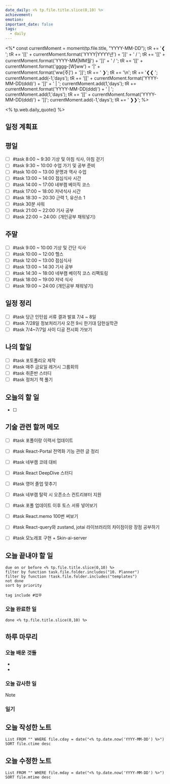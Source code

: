 ```yaml
---
date_daily: <% tp.file.title.slice(0,10) %>
achievement: 
emotion: 
important_date: false
tags:
  - daily
---
```

<%*
    const currentMoment = moment(tp.file.title, "YYYY-MM-DD");
    tR += '❮ ';
	tR += '[[' + currentMoment.format('YYYY|YYYY년') + ']]' + ' / ';
	tR += '[[' + currentMoment.format('YYYY-MM|MM월') + ']]' + ' / ';
	tR += '[[' + currentMoment.format('gggg-[W]ww') + '|' + currentMoment.format('ww[주]') + ']]';
	tR += ' ❯';
	tR += '\n';
    tR += '❮❮ ';
    currentMoment.add(-1,'days');
    tR += '[[' + currentMoment.format('YYYY-MM-DD(ddd)') + ']]' + ' | ';
    currentMoment.add(1,'days');
    tR += currentMoment.format('YYYY-MM-DD(ddd)') + ' | ';
    currentMoment.add(1,'days');
    tR += '[[' + currentMoment.format('YYYY-MM-DD(ddd)') + ']]';
    currentMoment.add(-1,'days');
    tR += ' ❯❯';
%>

<% tp.web.daily_quote() %>

## 일정 계획표
## 평일

- [ ] #task 8:00 ~ 9:30 기상 및 아침 식사, 아침 걷기
- [ ] #task 9:30 ~ 10:00 수업 가기 및 공부 준비
- [ ] #task 10:00 ~ 13:00 문명과 역사 수업
- [ ] #task 13:00 ~ 14:00 점심식사 시간
- [ ] #task 14:00 ~ 17:00 네부캠 베이직 코스
- [ ] #task 17:00 ~ 18:00 저녁식사 시간
- [ ] #task 18:30 ~ 20:30 근력 1, 유산소 1
- [ ] #task 30분 샤워
- [ ] #task 21:00 ~ 22:00 기사 공부
- [ ] #task 22:00 ~ 24:00: (개인공부 채워넣기)

## 주말

- [ ] #task 9:00 ~ 10:00 기상 및 간단 식사
- [ ] #task 10:00 ~ 12:00 헬스
- [ ] #task 12:00 ~ 13:00 점심식사
- [ ] #task 13:00 ~ 14:30 기사 공부
- [ ] #task 14:30 ~ 18:00 네부캠 베이직 코스 리팩토링
- [ ] #task 18:00 ~ 19:00 저녁 식사
- [ ] #task 19:00 ~ 24:00 (개인공부 채워넣기)

## 일정 정리
- [ ] #task 당근 인턴쉽 서류 결과 발표 7/4 ~ 8일
- [ ] #task 7/28일 정보처리기사 오전 9시 한기대 담헌실학관
- [ ] #task 7/4~7/7일 사이 디공 전시회 가보기

 ## 나의 할일

- [ ] #task 포토폴리오 제작
- [ ] #task 매주 금요일 레거시 그룹회의
- [ ] #task 취준반 스터디
- [ ] #task 정처기 책 풀기

## 오늘의 할 일
- [ ] 

## 기술 관련 할꺼 메모

- [ ] #task 포폴이랑 이력서 업데이트
- [ ] #task React-Portal 전역화 기능 관련 글 정리
- [ ] #task 네부캠 코테 대비
- [ ] #task React DeepDive 스터디
- [ ] #task 영어 졸업 맞추기
- [ ] #task 네부캠 탈락 시 오픈소스 컨트리뷰터 지원
- [ ] #task 포폴 업데이트 이후 토스 서류 넣어보기
- [ ] #task React.memo 100번 써보기
- [ ] #task React-query와 zustand, jotai 라이브러리의 차이점이랑 장점 공부하기
- [ ] #task 모노레포 구현 + Skin-ai-server


## 오늘 끝내야 할 일
```tasks
due on or before <% tp.file.title.slice(0,10) %>
filter by function task.file.folder.includes("10. Planner")
filter by function !task.file.folder.includes("templates")
not done
sort by priority
```
```tasks
tag include #업무 
```


### 오늘 완료한 일
```tasks
done <% tp.file.title.slice(0,10) %>
```

## 하루 마무리
### 오늘 배운 것들
- 
- 
### 오늘 감사한 일
>[!note]
>
### 일기

## 오늘 작성한 노트
```dataview
List FROM "" WHERE file.cday = date("<% tp.date.now('YYYY-MM-DD') %>") SORT file.ctime desc

```

## 오늘 수정한 노트
```dataview
List FROM "" WHERE file.mday = date("<% tp.date.now('YYYY-MM-DD') %>") SORT file.mtime desc


```